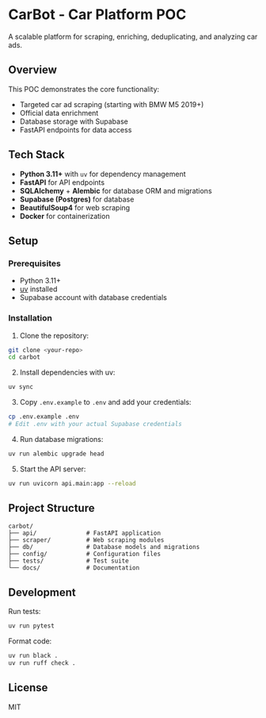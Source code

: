 # CarBot - Car Platform POC

A scalable platform for scraping, enriching, deduplicating, and analyzing car ads.

## Overview

This POC demonstrates the core functionality:
- Targeted car ad scraping (starting with BMW M5 2019+)
- Official data enrichment
- Database storage with Supabase
- FastAPI endpoints for data access

## Tech Stack

- **Python 3.11+** with `uv` for dependency management
- **FastAPI** for API endpoints
- **SQLAlchemy** + **Alembic** for database ORM and migrations
- **Supabase (Postgres)** for database
- **BeautifulSoup4** for web scraping
- **Docker** for containerization

## Setup

### Prerequisites
- Python 3.11+
- [uv](https://github.com/astral-sh/uv) installed
- Supabase account with database credentials

### Installation

1. Clone the repository:
```bash
git clone <your-repo>
cd carbot
```

2. Install dependencies with uv:
```bash
uv sync
```

3. Copy `.env.example` to `.env` and add your credentials:
```bash
cp .env.example .env
# Edit .env with your actual Supabase credentials
```

4. Run database migrations:
```bash
uv run alembic upgrade head
```

5. Start the API server:
```bash
uv run uvicorn api.main:app --reload
```

## Project Structure

```
carbot/
├── api/              # FastAPI application
├── scraper/          # Web scraping modules
├── db/               # Database models and migrations
├── config/           # Configuration files
├── tests/            # Test suite
└── docs/             # Documentation
```

## Development

Run tests:
```bash
uv run pytest
```

Format code:
```bash
uv run black .
uv run ruff check .
```

## License

MIT

